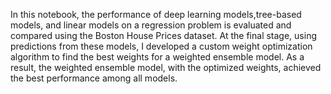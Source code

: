 In this notebook, the performance of deep learning models,tree-based models, and linear models on a regression problem is evaluated and compared using the Boston House Prices dataset. At the final stage, using predictions from these models, I developed a custom weight optimization algorithm to find the best weights for a weighted ensemble model. As a result, the weighted ensemble model, with the optimized weights, achieved the best performance among all models.

